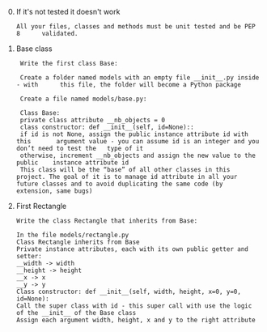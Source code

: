 0. If it's not tested it doesn't work
 
       All your files, classes and methods must be unit tested and be PEP 8      validated.
 
1. Base class

        Write the first class Base:

        Create a folder named models with an empty file __init__.py inside - with      this file, the folder will become a Python package

        Create a file named models/base.py:

        Class Base:
        private class attribute __nb_objects = 0
        class constructor: def __init__(self, id=None)::
        if id is not None, assign the public instance attribute id with this       argument value - you can assume id is an integer and you don’t need to test the   type of it
        otherwise, increment __nb_objects and assign the new value to the public    instance attribute id
        This class will be the “base” of all other classes in this project. The goal of it is to manage id attribute in all your future classes and to avoid duplicating the same code (by extension, same bugs)

2. First Rectangle

       Write the class Rectangle that inherits from Base:

       In the file models/rectangle.py
       Class Rectangle inherits from Base
       Private instance attributes, each with its own public getter and setter:
       __width -> width
       __height -> height
       __x -> x
       __y -> y
       Class constructor: def __init__(self, width, height, x=0, y=0, id=None):
       Call the super class with id - this super call with use the logic of the __init__ of the Base class
       Assign each argument width, height, x and y to the right attribute
